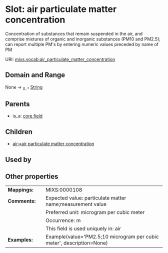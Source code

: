 
# Slot: air particulate matter concentration


Concentration of substances that remain suspended in the air, and comprise mixtures of organic and inorganic substances (PM10 and PM2.5); can report multiple PM's by entering numeric values preceded by name of PM

URI: [mixs.vocab:air_particulate_matter_concentration](https://w3id.org/mixs/vocab/air_particulate_matter_concentration)


## Domain and Range

None &#8594;  <sub>0..\*</sub> [String](types/String.md)

## Parents

 *  is_a: [core field](core_field.md)

## Children

 *  [air➞air particulate matter concentration](air_air_particulate_matter_concentration.md)

## Used by


## Other properties

|  |  |  |
| --- | --- | --- |
| **Mappings:** | | MIXS:0000108 |
| **Comments:** | | Expected value: particulate matter name;measurement value |
|  | | Preferred unit: microgram per cubic meter |
|  | | Occurrence: m |
|  | | This field is used uniquely in: air |
| **Examples:** | | Example(value='PM2.5;10 microgram per cubic meter', description=None) |

